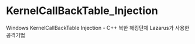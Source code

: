 # KernelCallBackTable_Injection   
Windows KernelCallBackTable Injection - C++
북한 해킹단체 Lazarus가 사용한 공격기법
